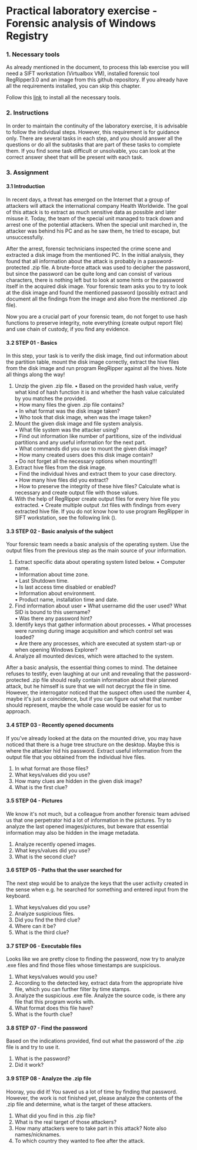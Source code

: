# Practical laboratory exercise - Forensic analysis of Windows Registry

### 1. Necessary tools

As already mentioned in the document, to process this lab exercise you will need a SIFT workstation (Virtualbox VM), 
installed forensic tool RegRipper3.0 and an image from this github repository. If you already have all the 
requirements installed, you can skip this chapter. 

Follow this [link][ntools] to install all the necessary tools.

### 2. Instructions

In order to maintain the continuity of the laboratory exercise, it is advisable to follow the individual steps. 
However, this requirement is for guidance only. There are several tasks in each step, and you should answer all 
the questions or do all the subtasks that are part of these tasks to complete them. If you find some task 
difficult or unsolvable, you can look at the correct answer sheet that will be present with each task.

### 3. Assignment

#### 3.1 Introduction
In recent days, a threat has emerged on the Internet that a group of attackers will attack the international 
company Health Worldwide. The goal of this attack is to extract as much sensitive data as possible and later 
misuse it. Today, the team of the special unit managed to track down and arrest one of the potential attackers. 
When the special unit marched in, the attacker was behind his PC and as he saw them, he tried to escape, 
but unsuccessfully. 

After the arrest, forensic technicians inspected the crime scene and extracted a disk image from the mentioned PC. 
In the initial analysis, they found that all information about the attack is probably in a password-protected .zip file. 
A brute-force attack was used to decipher the password, but since the password can be quite long and can consist of 
various characters, there is nothing left but to look at some hints or the password itself in the acquired disk image. 
Your forensic team asks you to try to look at the disk image and found the mentioned password (possibly extract and 
document all the findings from the image and also from the mentioned .zip file).

Now you are a crucial part of your forensic team, do not forget to use hash functions to preserve integrity, note 
everything (create output report file) and use chain of custody, if you find any evidence.

#### 3.2 STEP 01 - Basics
In this step, your task is to verify the disk image, find out information about the partition table, mount the disk
image correctly, extract the hive files from the disk image and run program RegRipper against all the hives. 
Note all things along the way!

1.	Unzip the given .zip file.
•	Based on the provided hash value, verify what kind of hash function it is and whether the hash value 
calculated by you matches the provided.   
•	How many files the given .zip file contains?   
•	In what format was the disk image taken?   
•	Who took that disk image, when was the image taken?   
2.	Mount the given disk image and file system analysis.  
•	What file system was the attacker using?   
•	Find out information like number of partitions, size of the individual partitions and any useful information for the next part.  
•	What commands did you use to mount the given disk image?  
•	How many created users does this disk image contain?  
•	Do not forget all the necessary options when mounting!!!  
3.	Extract hive files from the disk image.  
•	Find the individual hives and extract them to your case directory.  
•	How many hive files did you extract?  
•	How to preserve the integrity of these hive files? Calculate what is necessary and create output file with those values.  
4.	With the help of RegRipper create output files for every hive file you extracted.
•	Create multiple output .txt files with findings from every extracted hive file. If you do not know how to use program RegRipper in SIFT workstation, see the following link ().  



#### 3.3 STEP 02 - Basic analysis of the subject
Your forensic team needs a basic analysis of the operating system. Use the output files from the previous step as the main source of your information.

1.	Extract specific data about operating system listed below.
•	Computer name.  
•	Information about time zone.  
•	Last Shutdown time.  
•	Is last access time disabled or enabled?  
•	Information about environment.  
•	Product name, installation time and date.  
2.	Find information about user
•	What username did the user used? What SID is bound to this username?  
•	Was there any password hint?  
3.	Identify keys that gather information about processes.
•	What processes were running during image acquisition and which control set was loaded?  
•	Are there any processes, which are executed at system start-up or when opening Windows Explorer?  
4.	Analyze all mounted devices, which were attached to the system.


After a basic analysis, the essential thing comes to mind. The detainee refuses to testify, even laughing at 
our unit and revealing that the password-protected .zip file should really contain information about their planned 
attack, but he himself is sure that we will not decrypt the file in time. 
However, the interrogator noticed that the suspect often used the number 4, maybe it's just a coincidence, but if 
you can figure out what that number should represent, maybe the whole case would be easier for us to approach.



#### 3.4 STEP 03 - Recently opened documents
If you've already looked at the data on the mounted drive, you may have noticed that there is a huge tree 
structure on the desktop. Maybe this is where the attacker hid his password. Extract useful information 
from the output file that you obtained from the individual hive files.
1.	In what format are those files?
2.	What keys/values did you use?
3.	How many clues are hidden in the given disk image?
4.	What is the first clue?

#### 3.5 STEP 04 - Pictures
We know it's not much, but a colleague from another forensic team advised us that one perpetrator hid a lot 
of information in the pictures. Try to analyze the last opened images/pictures, but beware that essential 
information may also be hidden in the image metadata.
1.	Analyze recently opened images.
2.	What keys/values did you use?
3.	What is the second clue?


#### 3.6 STEP 05 - Paths that the user searched for
The next step would be to analyze the keys that the user activity created in the sense when e.g. he searched 
for something and entered input from the keyboard.
1.	What keys/values did you use?
2.	Analyze suspicious files.
3.	Did you find the third clue?
4.	Where can it be?
5.	What is the third clue?


#### 3.7 STEP 06 - Executable files
Looks like we are pretty close to finding the password, now try to analyze .exe files and find those files 
whose timestamps are suspicious.
1.	What keys/values would you use? 
2.	According to the detected key, extract data from the appropriate hive file, which you can further filter by time stamps.
3.	Analyze the suspicious .exe file. Analyze the source code, is there any file that this program works with.
4.	What format does this file have?  
5.	What is the fourth clue?


#### 3.8 STEP 07 - Find the password
Based on the indications provided, find out what the password of the .zip file is and try to use it.
1.	What is the password?
2.	Did it work?


#### 3.9 STEP 08 - Analyze the .zip file
Hooray, you did it! You saved us a lot of time by finding that password. However, the work is not finished yet, please analyze the contents of the .zip file and determine, what is the target of these attackers.
1.	What did you find in this .zip file? 
2.	What is the real target of those attackers?
3.	How many attackers were to take part in this attack? Note also names/nicknames.
4.	To which country they wanted to flee after the attack.



[//]: #
[ntools]: <https://github.com/57972887/LaboratoryExerciseWR/tree/master/Documents/Manuals>
